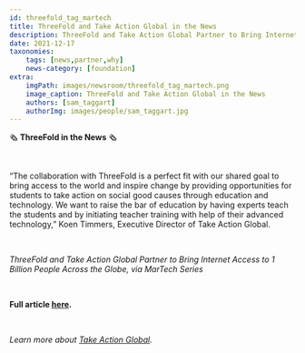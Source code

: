 ```yaml
---
id: threefold_tag_martech
title: ThreeFold and Take Action Global in the News
description: ThreeFold and Take Action Global Partner to Bring Internet Access to 1 Billion People Across the Globe, via MarTech Series
date: 2021-12-17
taxonomies:
    tags: [news,partner,why]
    news-category: [foundation]
extra:
    imgPath: images/newsroom/threefold_tag_martech.png
    image_caption: ThreeFold and Take Action Global in the News
    authors: [sam_taggart]
    authorImg: images/people/sam_taggart.jpg
---
```


🗞 **ThreeFold in the News** 🗞

<br/>

“The collaboration with ThreeFold is a perfect fit with our shared goal to bring access to the world and inspire change by providing opportunities for students to take action on social good causes through education and technology. We want to raise the bar of education by having experts teach the students and by initiating teacher training with help of their advanced technology,” Koen Timmers, Executive Director of Take Action Global.

<br/>

*ThreeFold and Take Action Global Partner to Bring Internet Access to 1 Billion People Across the Globe, via MarTech Series*

<br/>

**Full article [here](https://martechseries.com/technology/threefold-and-take-action-global-partner-to-bring-internet-access-to-1-billion-people-across-the-globe/).**

<br/>

*Learn more about [Take Action Global](https://www.takeactionglobal.org/).*